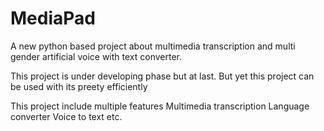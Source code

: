 # MediaPad
A new python based project about multimedia transcription and multi gender artificial voice with text converter.


This project is under developing phase but at last. But yet this project can be used with its preety efficiently


This project include multiple features 
Multimedia transcription
Language converter
Voice to text etc.

